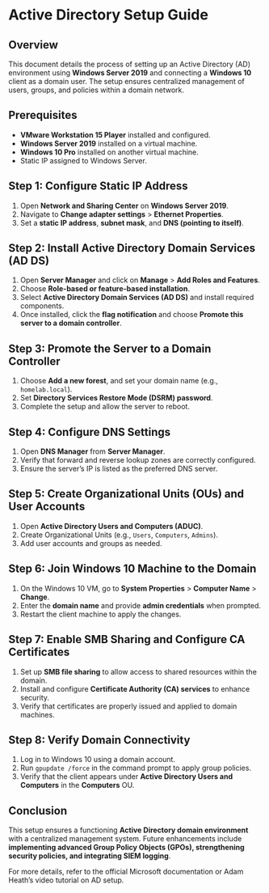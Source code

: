 # Active Directory Setup Guide

## Overview
This document details the process of setting up an Active Directory (AD) environment using **Windows Server 2019** and connecting a **Windows 10** client as a domain user. The setup ensures centralized management of users, groups, and policies within a domain network.

## Prerequisites
- **VMware Workstation 15 Player** installed and configured.
- **Windows Server 2019** installed on a virtual machine.
- **Windows 10 Pro** installed on another virtual machine.
- Static IP assigned to Windows Server.

## Step 1: Configure Static IP Address
1. Open **Network and Sharing Center** on **Windows Server 2019**.
2. Navigate to **Change adapter settings** > **Ethernet Properties**.
3. Set a **static IP address**, **subnet mask**, and **DNS (pointing to itself)**.

## Step 2: Install Active Directory Domain Services (AD DS)
1. Open **Server Manager** and click on **Manage** > **Add Roles and Features**.
2. Choose **Role-based or feature-based installation**.
3. Select **Active Directory Domain Services (AD DS)** and install required components.
4. Once installed, click the **flag notification** and choose **Promote this server to a domain controller**.

## Step 3: Promote the Server to a Domain Controller
1. Choose **Add a new forest**, and set your domain name (e.g., `homelab.local`).
2. Set **Directory Services Restore Mode (DSRM) password**.
3. Complete the setup and allow the server to reboot.

## Step 4: Configure DNS Settings
1. Open **DNS Manager** from **Server Manager**.
2. Verify that forward and reverse lookup zones are correctly configured.
3. Ensure the server’s IP is listed as the preferred DNS server.

## Step 5: Create Organizational Units (OUs) and User Accounts
1. Open **Active Directory Users and Computers (ADUC)**.
2. Create Organizational Units (e.g., `Users`, `Computers`, `Admins`).
3. Add user accounts and groups as needed.

## Step 6: Join Windows 10 Machine to the Domain
1. On the Windows 10 VM, go to **System Properties** > **Computer Name** > **Change**.
2. Enter the **domain name** and provide **admin credentials** when prompted.
3. Restart the client machine to apply the changes.

## Step 7: Enable SMB Sharing and Configure CA Certificates
1. Set up **SMB file sharing** to allow access to shared resources within the domain.
2. Install and configure **Certificate Authority (CA) services** to enhance security.
3. Verify that certificates are properly issued and applied to domain machines.

## Step 8: Verify Domain Connectivity
1. Log in to Windows 10 using a domain account.
2. Run `gpupdate /force` in the command prompt to apply group policies.
3. Verify that the client appears under **Active Directory Users and Computers** in the **Computers** OU.

## Conclusion
This setup ensures a functioning **Active Directory domain environment** with a centralized management system. Future enhancements include **implementing advanced Group Policy Objects (GPOs), strengthening security policies, and integrating SIEM logging**.

For more details, refer to the official Microsoft documentation or Adam Heath’s video tutorial on AD setup.

